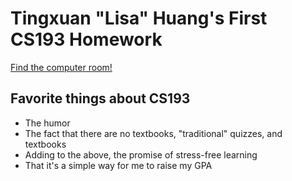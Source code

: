 # Tingxuan "Lisa" Huang's First CS193 Homework
[Find the computer room!](https://www.youtube.com/watch?v=tXExvs6lUgw)

## Favorite things about CS193
- The humor
- The fact that there are no textbooks, "traditional" quizzes, and textbooks
- Adding to the above, the promise of stress-free learning
- That it's a simple way for me to raise my GPA
